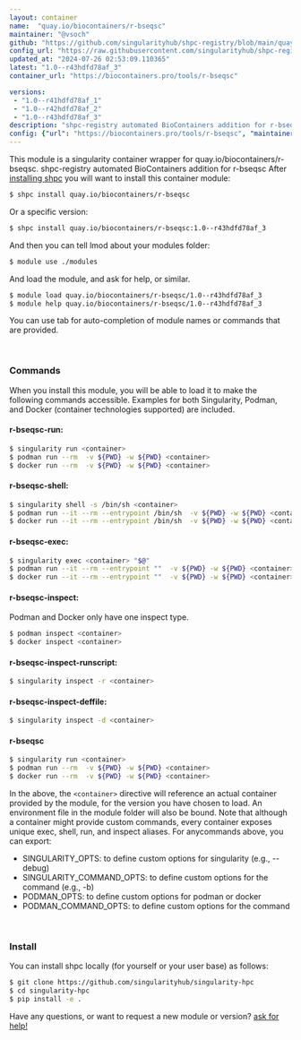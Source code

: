 ```yaml
---
layout: container
name:  "quay.io/biocontainers/r-bseqsc"
maintainer: "@vsoch"
github: "https://github.com/singularityhub/shpc-registry/blob/main/quay.io/biocontainers/r-bseqsc/container.yaml"
config_url: "https://raw.githubusercontent.com/singularityhub/shpc-registry/main/quay.io/biocontainers/r-bseqsc/container.yaml"
updated_at: "2024-07-26 02:53:09.110365"
latest: "1.0--r43hdfd78af_3"
container_url: "https://biocontainers.pro/tools/r-bseqsc"

versions:
 - "1.0--r41hdfd78af_1"
 - "1.0--r42hdfd78af_2"
 - "1.0--r43hdfd78af_3"
description: "shpc-registry automated BioContainers addition for r-bseqsc"
config: {"url": "https://biocontainers.pro/tools/r-bseqsc", "maintainer": "@vsoch", "description": "shpc-registry automated BioContainers addition for r-bseqsc", "latest": {"1.0--r43hdfd78af_3": "sha256:cd71a4c5f28427f142655a2703f9f3c403221e9959d7b193d8851f8e5d5271d9"}, "tags": {"1.0--r41hdfd78af_1": "sha256:4e4ecca76f5b96cf2285a31cafa8ab4576d5afc79a8274d91f449909f9d366a2", "1.0--r42hdfd78af_2": "sha256:2ecdf603b33718033c3e0d044460266cbce1efc8e8488838c4dda6ebcbee0dee", "1.0--r43hdfd78af_3": "sha256:cd71a4c5f28427f142655a2703f9f3c403221e9959d7b193d8851f8e5d5271d9"}, "docker": "quay.io/biocontainers/r-bseqsc"}
---
```


This module is a singularity container wrapper for quay.io/biocontainers/r-bseqsc.
shpc-registry automated BioContainers addition for r-bseqsc
After [installing shpc](#install) you will want to install this container module:


```bash
$ shpc install quay.io/biocontainers/r-bseqsc
```

Or a specific version:

```bash
$ shpc install quay.io/biocontainers/r-bseqsc:1.0--r43hdfd78af_3
```

And then you can tell lmod about your modules folder:

```bash
$ module use ./modules
```

And load the module, and ask for help, or similar.

```bash
$ module load quay.io/biocontainers/r-bseqsc/1.0--r43hdfd78af_3
$ module help quay.io/biocontainers/r-bseqsc/1.0--r43hdfd78af_3
```

You can use tab for auto-completion of module names or commands that are provided.

<br>

### Commands

When you install this module, you will be able to load it to make the following commands accessible.
Examples for both Singularity, Podman, and Docker (container technologies supported) are included.

#### r-bseqsc-run:

```bash
$ singularity run <container>
$ podman run --rm  -v ${PWD} -w ${PWD} <container>
$ docker run --rm  -v ${PWD} -w ${PWD} <container>
```

#### r-bseqsc-shell:

```bash
$ singularity shell -s /bin/sh <container>
$ podman run --it --rm --entrypoint /bin/sh  -v ${PWD} -w ${PWD} <container>
$ docker run --it --rm --entrypoint /bin/sh  -v ${PWD} -w ${PWD} <container>
```

#### r-bseqsc-exec:

```bash
$ singularity exec <container> "$@"
$ podman run --it --rm --entrypoint ""  -v ${PWD} -w ${PWD} <container> "$@"
$ docker run --it --rm --entrypoint ""  -v ${PWD} -w ${PWD} <container> "$@"
```

#### r-bseqsc-inspect:

Podman and Docker only have one inspect type.

```bash
$ podman inspect <container>
$ docker inspect <container>
```

#### r-bseqsc-inspect-runscript:

```bash
$ singularity inspect -r <container>
```

#### r-bseqsc-inspect-deffile:

```bash
$ singularity inspect -d <container>
```



#### r-bseqsc

```bash
$ singularity run <container>
$ podman run --rm  -v ${PWD} -w ${PWD} <container>
$ docker run --rm  -v ${PWD} -w ${PWD} <container>
```


In the above, the `<container>` directive will reference an actual container provided
by the module, for the version you have chosen to load. An environment file in the
module folder will also be bound. Note that although a container
might provide custom commands, every container exposes unique exec, shell, run, and
inspect aliases. For anycommands above, you can export:

 - SINGULARITY_OPTS: to define custom options for singularity (e.g., --debug)
 - SINGULARITY_COMMAND_OPTS: to define custom options for the command (e.g., -b)
 - PODMAN_OPTS: to define custom options for podman or docker
 - PODMAN_COMMAND_OPTS: to define custom options for the command

<br>

### Install

You can install shpc locally (for yourself or your user base) as follows:

```bash
$ git clone https://github.com/singularityhub/singularity-hpc
$ cd singularity-hpc
$ pip install -e .
```

Have any questions, or want to request a new module or version? [ask for help!](https://github.com/singularityhub/singularity-hpc/issues)